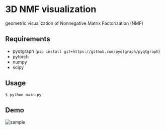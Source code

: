 3D NMF visualization
===
geometric visualization of Nonnegative Matrix Factorization (NMF)

## Requirements
- pyqtgraph (`pip install git+https://github.com/pyqtgraph/pyqtgraph`)
- pytorch
- numpy
- scipy

## Usage
```
$ python main.py
```

## Demo
![sample](https://github.com/vwrs/nmf-visualization-3d/blob/imgs/sample1.gif)
